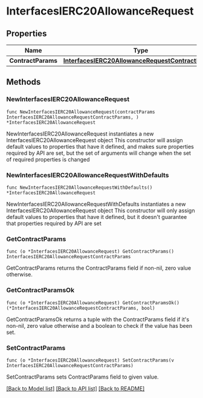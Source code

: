 # InterfacesIERC20AllowanceRequest

## Properties

Name | Type | Description | Notes
------------ | ------------- | ------------- | -------------
**ContractParams** | [**InterfacesIERC20AllowanceRequestContractParams**](InterfacesIERC20AllowanceRequestContractParams.md) |  | 

## Methods

### NewInterfacesIERC20AllowanceRequest

`func NewInterfacesIERC20AllowanceRequest(contractParams InterfacesIERC20AllowanceRequestContractParams, ) *InterfacesIERC20AllowanceRequest`

NewInterfacesIERC20AllowanceRequest instantiates a new InterfacesIERC20AllowanceRequest object
This constructor will assign default values to properties that have it defined,
and makes sure properties required by API are set, but the set of arguments
will change when the set of required properties is changed

### NewInterfacesIERC20AllowanceRequestWithDefaults

`func NewInterfacesIERC20AllowanceRequestWithDefaults() *InterfacesIERC20AllowanceRequest`

NewInterfacesIERC20AllowanceRequestWithDefaults instantiates a new InterfacesIERC20AllowanceRequest object
This constructor will only assign default values to properties that have it defined,
but it doesn't guarantee that properties required by API are set

### GetContractParams

`func (o *InterfacesIERC20AllowanceRequest) GetContractParams() InterfacesIERC20AllowanceRequestContractParams`

GetContractParams returns the ContractParams field if non-nil, zero value otherwise.

### GetContractParamsOk

`func (o *InterfacesIERC20AllowanceRequest) GetContractParamsOk() (*InterfacesIERC20AllowanceRequestContractParams, bool)`

GetContractParamsOk returns a tuple with the ContractParams field if it's non-nil, zero value otherwise
and a boolean to check if the value has been set.

### SetContractParams

`func (o *InterfacesIERC20AllowanceRequest) SetContractParams(v InterfacesIERC20AllowanceRequestContractParams)`

SetContractParams sets ContractParams field to given value.



[[Back to Model list]](../README.md#documentation-for-models) [[Back to API list]](../README.md#documentation-for-api-endpoints) [[Back to README]](../README.md)


